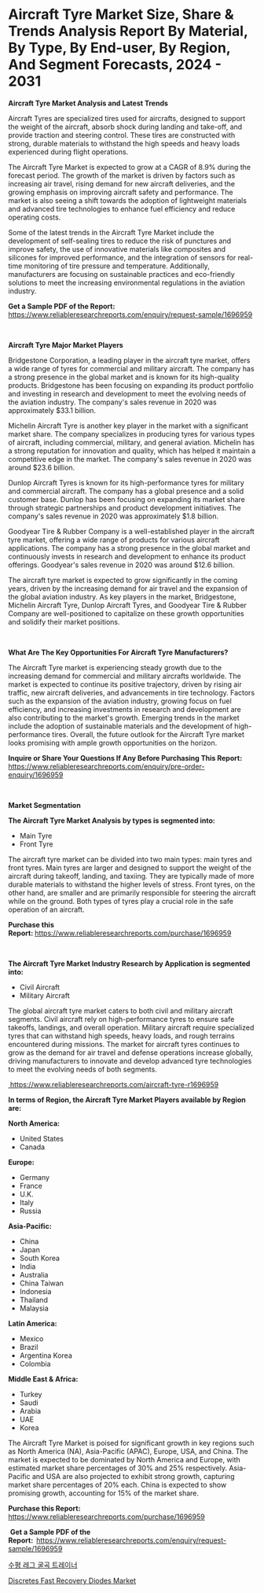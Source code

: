 <p><h1>Aircraft Tyre Market Size, Share & Trends Analysis Report By Material, By Type, By End-user, By Region, And Segment Forecasts, 2024 - 2031</h1></p><p><strong>Aircraft Tyre Market Analysis and Latest Trends</strong></p>
<p><p>Aircraft Tyres are specialized tires used for aircrafts, designed to support the weight of the aircraft, absorb shock during landing and take-off, and provide traction and steering control. These tires are constructed with strong, durable materials to withstand the high speeds and heavy loads experienced during flight operations.</p><p>The Aircraft Tyre Market is expected to grow at a CAGR of 8.9% during the forecast period. The growth of the market is driven by factors such as increasing air travel, rising demand for new aircraft deliveries, and the growing emphasis on improving aircraft safety and performance. The market is also seeing a shift towards the adoption of lightweight materials and advanced tire technologies to enhance fuel efficiency and reduce operating costs.</p><p>Some of the latest trends in the Aircraft Tyre Market include the development of self-sealing tires to reduce the risk of punctures and improve safety, the use of innovative materials like composites and silicones for improved performance, and the integration of sensors for real-time monitoring of tire pressure and temperature. Additionally, manufacturers are focusing on sustainable practices and eco-friendly solutions to meet the increasing environmental regulations in the aviation industry.</p></p>
<p><strong>Get a Sample PDF of the Report:&nbsp;</strong> <a href="https://www.reliableresearchreports.com/enquiry/request-sample/1696959">https://www.reliableresearchreports.com/enquiry/request-sample/1696959</a></p>
<p>&nbsp;</p>
<p><strong>Aircraft Tyre Major Market Players</strong></p>
<p><p>Bridgestone Corporation, a leading player in the aircraft tyre market, offers a wide range of tyres for commercial and military aircraft. The company has a strong presence in the global market and is known for its high-quality products. Bridgestone has been focusing on expanding its product portfolio and investing in research and development to meet the evolving needs of the aviation industry. The company's sales revenue in 2020 was approximately $33.1 billion.</p><p>Michelin Aircraft Tyre is another key player in the market with a significant market share. The company specializes in producing tyres for various types of aircraft, including commercial, military, and general aviation. Michelin has a strong reputation for innovation and quality, which has helped it maintain a competitive edge in the market. The company's sales revenue in 2020 was around $23.6 billion.</p><p>Dunlop Aircraft Tyres is known for its high-performance tyres for military and commercial aircraft. The company has a global presence and a solid customer base. Dunlop has been focusing on expanding its market share through strategic partnerships and product development initiatives. The company's sales revenue in 2020 was approximately $1.8 billion.</p><p>Goodyear Tire & Rubber Company is a well-established player in the aircraft tyre market, offering a wide range of products for various aircraft applications. The company has a strong presence in the global market and continuously invests in research and development to enhance its product offerings. Goodyear's sales revenue in 2020 was around $12.6 billion.</p><p>The aircraft tyre market is expected to grow significantly in the coming years, driven by the increasing demand for air travel and the expansion of the global aviation industry. As key players in the market, Bridgestone, Michelin Aircraft Tyre, Dunlop Aircraft Tyres, and Goodyear Tire & Rubber Company are well-positioned to capitalize on these growth opportunities and solidify their market positions.</p></p>
<p>&nbsp;</p>
<p><strong>What Are The Key Opportunities For Aircraft Tyre Manufacturers?</strong></p>
<p><p>The Aircraft Tyre market is experiencing steady growth due to the increasing demand for commercial and military aircrafts worldwide. The market is expected to continue its positive trajectory, driven by rising air traffic, new aircraft deliveries, and advancements in tire technology. Factors such as the expansion of the aviation industry, growing focus on fuel efficiency, and increasing investments in research and development are also contributing to the market's growth. Emerging trends in the market include the adoption of sustainable materials and the development of high-performance tires. Overall, the future outlook for the Aircraft Tyre market looks promising with ample growth opportunities on the horizon.</p></p>
<p><strong>Inquire or Share Your Questions If Any Before Purchasing This Report:</strong> <a href="https://www.reliableresearchreports.com/enquiry/pre-order-enquiry/1696959">https://www.reliableresearchreports.com/enquiry/pre-order-enquiry/1696959</a></p>
<p>&nbsp;</p>
<p><strong>Market Segmentation</strong></p>
<p><strong>The Aircraft Tyre Market Analysis by types is segmented into:</strong></p>
<p><ul><li>Main Tyre</li><li>Front Tyre</li></ul></p>
<p><p>The aircraft tyre market can be divided into two main types: main tyres and front tyres. Main tyres are larger and designed to support the weight of the aircraft during takeoff, landing, and taxiing. They are typically made of more durable materials to withstand the higher levels of stress. Front tyres, on the other hand, are smaller and are primarily responsible for steering the aircraft while on the ground. Both types of tyres play a crucial role in the safe operation of an aircraft.</p></p>
<p><strong>Purchase this Report:&nbsp;</strong><a href="https://www.reliableresearchreports.com/purchase/1696959">https://www.reliableresearchreports.com/purchase/1696959</a></p>
<p>&nbsp;</p>
<p><strong>The Aircraft Tyre Market Industry Research by Application is segmented into:</strong></p>
<p><ul><li>Civil Aircraft</li><li>Military Aircraft</li></ul></p>
<p><p>The global aircraft tyre market caters to both civil and military aircraft segments. Civil aircraft rely on high-performance tyres to ensure safe takeoffs, landings, and overall operation. Military aircraft require specialized tyres that can withstand high speeds, heavy loads, and rough terrains encountered during missions. The market for aircraft tyres continues to grow as the demand for air travel and defense operations increase globally, driving manufacturers to innovate and develop advanced tyre technologies to meet the evolving needs of both segments.</p></p>
<p><a href="https://www.reliableresearchreports.com/aircraft-tyre-r1696959">&nbsp;https://www.reliableresearchreports.com/aircraft-tyre-r1696959</a></p>
<p><strong>In terms of Region, the Aircraft Tyre Market Players available by Region are:</strong></p>
<p>
    <p> <strong> North America: </strong>
        <ul>
            <li>United States</li>
            <li>Canada</li>
        </ul>
        </p> 
    <p> <strong> Europe: </strong>
        <ul>
            <li>Germany</li>
            <li>France</li>
            <li>U.K.</li>
            <li>Italy</li>
            <li>Russia</li>
        </ul>
        </p> 
    <p> <strong> Asia-Pacific: </strong>
        <ul>
            <li>China</li>
            <li>Japan</li>
            <li>South Korea</li>
            <li>India</li>
            <li>Australia</li>
            <li>China Taiwan</li>
            <li>Indonesia</li>
            <li>Thailand</li>
            <li>Malaysia</li>
        </ul>
        </p> 
    <p> <strong> Latin America: </strong>
        <ul>
            <li>Mexico</li>
            <li>Brazil</li>
            <li>Argentina Korea</li>
            <li>Colombia</li>
        </ul>
        </p> 
    <p> <strong> Middle East & Africa: </strong>
        <ul>
            <li>Turkey</li>
            <li>Saudi</li>
            <li>Arabia</li>
            <li>UAE</li>
            <li>Korea</li>
        </ul>
    </p>
    </p>
<p><p>The Aircraft Tyre Market is poised for significant growth in key regions such as North America (NA), Asia-Pacific (APAC), Europe, USA, and China. The market is expected to be dominated by North America and Europe, with estimated market share percentages of 30% and 25% respectively. Asia-Pacific and USA are also projected to exhibit strong growth, capturing market share percentages of 20% each. China is expected to show promising growth, accounting for 15% of the market share.</p></p>
<p><strong>Purchase this Report: </strong><a href="https://www.reliableresearchreports.com/purchase/1696959">https://www.reliableresearchreports.com/purchase/1696959</a></p>
<p>&nbsp;<strong>Get a Sample PDF of the Report:&nbsp;&nbsp;</strong><a href="https://www.reliableresearchreports.com/enquiry/request-sample/1696959">https://www.reliableresearchreports.com/enquiry/request-sample/1696959</a></p>
<p><strong></strong></p>
<p><p><a href="https://medium.com/@wheelgg5674537/%EC%88%98%ED%8F%89-%EB%8B%A4%EB%A6%AC-%EA%B5%BD%ED%9E%98-%ED%8A%B8%EB%A0%88%EC%9D%B4%EB%84%88-%EC%8B%9C%EC%9E%A5-%EA%B2%BD%EC%9F%81-%EB%B6%84%EC%84%9D-%EC%8B%9C%EC%9E%A5-%EB%8F%99%ED%96%A5-%EB%B0%8F-2031%EB%85%84%EA%B9%8C%EC%A7%80%EC%9D%98-%EC%98%88%EC%B8%A1-9390805d0c87">수평 레그 굴곡 트레이너</a></p><p><a href="https://github.com/beatblasta/Market-Research-Report-List-3/blob/main/discretes-fast-recovery-diodes-market.md">Discretes Fast Recovery Diodes Market</a></p></p>
